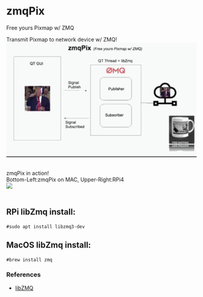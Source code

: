 # zmqPix
Free yours Pixmap w/ ZMQ

Transmit Pixmap to network device w/ ZMQ!
<br/>
<img src="gif/zmqPix free.gif" width="512"/>
<br/><br/>

zmqPix in action!<br/>
Bottom-Left:zmqPix on MAC, Upper-Right:RPi4<br/>
<img src="gif/zmqPix0124.gif" width="512"/>
<br/><br/>



## RPi libZmq install:
    #sudo apt install libzmq3-dev

## MacOS libZmq install:
    #brew install zmq


### References
  - [libZMQ](https://github.com/zeromq/libzmq )
  
